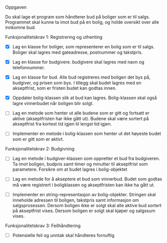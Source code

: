 Oppgaven

Du skal lage et program som håndterer bud på boliger som er til salgs. Programmet skal kunne ta imot bud på en bolig, og holde oversikt over alle innkomne bud.

Funksjonalitetskrav 1: Registrering og uthenting

- [x] Lag en klasse for boliger, som representerer en bolig som er til salgs. Boliger skal lagres med gateadresse, postnummer og takstpris.  
- [x] Lag en klasse for budgivere. budgivere skal lagres med navn og telefonnummer.  
- [x] Lag en klasse for bud. Alle bud registreres med boligen det bys på, budgiver, og prisen som bys. I tillegg skal budet lagres med en akseptfrist, som er fristen budet kan godtas innen.  
- [x] Oppdater bolig-klassen slik at bud kan lagres. Bolig-klassen skal også lagre vinnerbudet når boligen blir solgt. 
- [ ] Lag en metode som henter ut alle budene som er gitt og fortsatt er aktive (akseptfristen har ikke gått ut). Budene skal være sortert på akseptfrist fra kortest tid igjen til lengst tid igjen. 
- [ ] Implementer en metode i bolig-klassen som henter ut det høyeste budet som er gitt som er aktivt. 



Funksjonalitetskrav 2: Budgivning

- [ ] Lag en metode i budgiver-klassen som oppretter et bud fra budgiveren. Ta imot boligen, budpris samt timer og minutter til akseptfrist som parametere. Forsikre om at budet lagres i bolig-objektet 
- [ ] Lag en metode for å akseptere et bud som vinnerbud. Budet som godtas må være registrert i boligklassen og akseptfristen kan ikke ha gått ut. 
- [ ] Implementer en string-representasjon av bolig-objekter. Stringen skal inneholde adressen til boligen, takstpris samt informasjon om salgsprosessen. Dersom boligen ikke er solgt skal alle aktive bud sortert på akseptfrist vises. Dersom boligen er solgt skal kjøper og salgssum vises. 



Funksjonalitetskrav 3: Feilhåndtering

- [ ] Potensielle feil og unntak skal håndteres fornuftig 